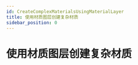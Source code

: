```yaml
---
id: CreateComplexMaterialsUsingMaterialLayer
title: 使用材质图层创建复杂材质
sidebar_position: 0
---
```


# 使用材质图层创建复杂材质




